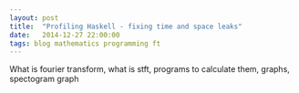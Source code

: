 ```yaml
---
layout: post
title:  "Profiling Haskell - fixing time and space leaks"
date:   2014-12-27 22:00:00
tags: blog mathematics programming ft
---
```

What is fourier transform, what is stft, programs to calculate them, graphs,
spectogram graph
